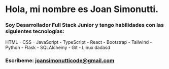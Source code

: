 # Hola, mi nombre es **Joan Simonutti**.

### **Soy Desarrollador Full Stack Junior** y tengo habilidades con las siguientes tecnologías:
HTML - CSS - JavaScript - TypeScript - React - Bootstrap - Tailwind - Python - Flask -
SQLAlchemy - Git - Linux dadasd
### **Escríbeme:** [joansimonutticode@gmail.com](mailto:joansimonutticode@gmail.com)

